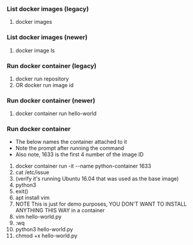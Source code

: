 ### List docker images (legacy)
1. docker images

### List docker images (newer)
1. docker image ls

### Run docker container (legacy)
1. docker run repository
1. OR docker run image id

### Run docker container (newer)
1. docker container run hello-world

### Run docker container
- The below names the container attached to it
- Note the prompt after running the command
- Also note, 1633 is the first 4 number of the image ID
1. docker container run -it --name python-container 1633
1. cat /etc/issue 
1. (verify it's running Ubuntu 16.04 that was used as the base image)
1. python3
1. exit()
1. apt install vim
1. NOTE This is just for demo purposes, YOU DON'T WANT TO INSTALL ANYTHING THIS WAY in a container
1. vim hello-world.py
1. :wq
1. python3 hello-world.py
1. chmod +x hello-world.py